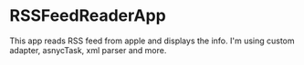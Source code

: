 # RSSFeedReaderApp
This app reads RSS feed from apple and displays the info. I'm using custom adapter, asnycTask, xml parser and more. 
